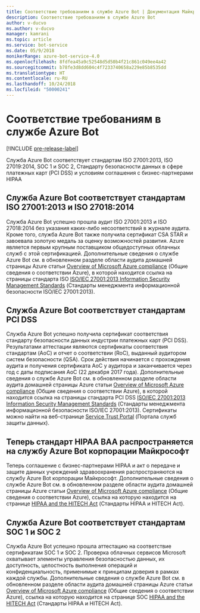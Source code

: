 ```yaml
---
title: Соответствие требованиям в службе Azure Bot | Документация Майкрософт
description: Соответствие требованиям в службе Azure Bot
author: v-ducvo
ms.author: v-ducvo
manager: kamrani
ms.topic: article
ms.service: bot-service
ms.date: 05/9/2018
monikerRange: azure-bot-service-4.0
ms.openlocfilehash: 8fdfea45a9c52548d5d50b4f21c861c049ee4a42
ms.sourcegitcommit: b78fe3d8dd604c4f7233740658a229e85b8535dd
ms.translationtype: HT
ms.contentlocale: ru-RU
ms.lasthandoff: 10/24/2018
ms.locfileid: "50000241"
---
```

# <a name="bot-service-compliance"></a>Соответствие требованиям в службе Azure Bot

[!INCLUDE [pre-release-label](../includes/pre-release-label.md)]

Служба Azure Bot соответствует стандартам ISO 27001:2013, ISO 27019:2014, SOC 1 и SOC 2, Стандарту безопасности данных в сфере платежных карт (PCI DSS) и условиям соглашения с бизнес-партнерами HIPAA

## <a name="azure-bot-service-is-compliant-with-iso-270012013-and-iso-270182014"></a>Служба Azure Bot соответствует стандартам ISO 27001:2013 и ISO 27018:2014 
Служба Azure Bot успешно прошла аудит ISO 27001:2013 и ISO 27018:2014 без указания каких-либо несоответствий в журнале аудита. Кроме того, служба Azure Bot также получила сертификат CSA STAR и завоевала золотую медаль за оценку возможностей развития.  Azure является первым крупным поставщиком общедоступных облачных служб с этой сертификацией. Дополнительные сведения о службе Azure Bot см. в обновленном разделе области аудита домашней страницы Azure статьи [Overview of Microsoft Azure compliance](https://gallery.technet.microsoft.com/Overview-of-Azure-c1be3942) (Общие сведения о соответствии Azure), в которой находится ссылка на страницы стандарта ISO [ISO/IEC 27001:2013 Information Security Management Standards](https://www.microsoft.com/en-us/trustcenter/compliance/iso-iec-27001) (Стандарты менеджмента информационной безопасности ISO/IEC 27001:2013).  
 
## <a name="azure-bot-service-is-compliant-with-pci-dss"></a>Служба Azure Bot соответствует стандартам PCI DSS
Служба Azure Bot успешно получила сертификат соответствия стандарту безопасности данных индустрии платежных карт (PCI DSS). Результатами аттестации являются сертификаты соответствия стандартам (AoC) и отчет о соответствии (RoC), выданный аудитором систем безопасности (QSA). Срок действия начинается с прохождения аудита и получения сертификата AoC у аудитора и заканчивается через год с даты подписания AoC (22 декабря 2017 года). Дополнительные сведения о службе Azure Bot см. в обновленном разделе области аудита домашней страницы Azure статьи [Overview of Microsoft Azure compliance](https://gallery.technet.microsoft.com/Overview-of-Azure-c1be3942) (Общие сведения о соответствии Azure), в которой находится ссылка на страницы стандарта PCI DSS [ISO/IEC 27001:2013 Information Security Management Standards](https://www.microsoft.com/en-us/trustcenter/compliance/iso-iec-27001) (Стандарты менеджмента информационной безопасности ISO/IEC 27001:2013).  Сертификаты можно найти на веб-странице [Service Trust Portal](https://servicetrust.microsoft.com/) (Портала служб защиты данных).
 
## <a name="azure-bot-service-is-now-covered-under-microsofts-hipaa-baa"></a>Теперь стандарт HIPAA BAA распространяется на службу Azure Bot корпорации Майкрософт
Теперь соглашение с бизнес-партнерами HIPAA и акт о передаче и защите данных учреждений здравоохранения распространяются на службу Azure Bot корпорации Майкрософт. Дополнительные сведения о службе Azure Bot см. в обновленном разделе области аудита домашней страницы Azure статьи [Overview of Microsoft Azure compliance](https://gallery.technet.microsoft.com/Overview-of-Azure-c1be3942) (Общие сведения о соответствии Azure), ссылка на которую находится на странице [HIPAA and the HITECH Act](https://www.microsoft.com/en-us/TrustCenter/Compliance/HIPAA) (Стандарты HIPAA и HITECH Act).  


## <a name="azure-bot-service-is-compliant-with-soc-1-and-soc-2"></a>Служба Azure Bot соответствует стандартам SOC 1 и SOC 2 
Служба Azure Bot успешно прошла аттестацию на соответствие сертификатам SOC 1 и SOC 2. Проверка облачных сервисов Microsoft охватывает элементы управления безопасностью данных, их доступность, целостность выполнения операций и конфиденциальность, применимые к принципам доверия в рамках каждой службы. Дополнительные сведения о службе Azure Bot см. в обновленном разделе области аудита домашней страницы Azure статьи [Overview of Microsoft Azure compliance](https://gallery.technet.microsoft.com/Overview-of-Azure-c1be3942) (Общие сведения о соответствии Azure), ссылка на которую находится на странице SOC [HIPAA and the HITECH Act](https://www.microsoft.com/en-us/trustcenter/compliance/iso-iec-27001) (Стандарты HIPAA и HITECH Act).  
 
